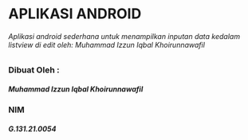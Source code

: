# APLIKASI ANDROID
###### Aplikasi android sederhana untuk menampilkan inputan data kedalam listview di edit oleh: Muhammad Izzun Iqbal Khoirunnawafil

### Dibuat Oleh :
##### Muhammad Izzun Iqbal Khoirunnawafil
### NIM
##### G.131.21.0054